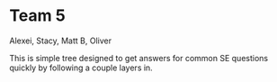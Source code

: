 # Team 5

Alexei, Stacy, Matt B, Oliver

This is simple tree designed to get answers for common SE questions quickly by following a couple layers in.